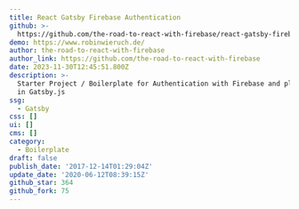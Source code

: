 ```yaml
---
title: React Gatsby Firebase Authentication
github: >-
  https://github.com/the-road-to-react-with-firebase/react-gatsby-firebase-authentication
demo: https://www.robinwieruch.de/
author: the-road-to-react-with-firebase
author_link: https://github.com/the-road-to-react-with-firebase
date: 2023-11-30T12:45:51.800Z
description: >-
  Starter Project / Boilerplate for Authentication with Firebase and plain React
  in Gatsby.js
ssg:
  - Gatsby
css: []
ui: []
cms: []
category:
  - Boilerplate
draft: false
publish_date: '2017-12-14T01:29:04Z'
update_date: '2020-06-12T08:39:15Z'
github_star: 364
github_fork: 75
---
```

